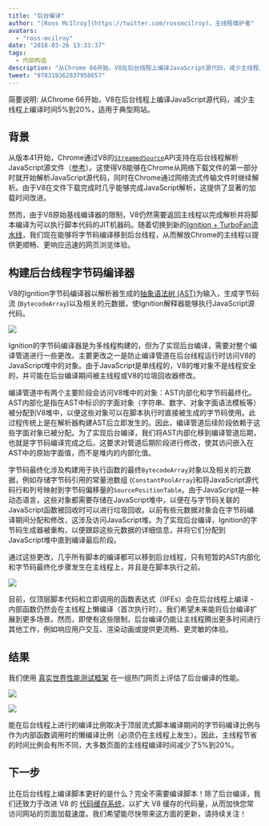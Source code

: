 ```yaml
---
title: "后台编译"
author: "[Ross McIlroy](https://twitter.com/rossmcilroy)，主线程维护者"
avatars: 
  - "ross-mcilroy"
date: "2018-03-26 13:33:37"
tags: 
  - 内部构造
description: "从Chrome 66开始，V8在后台线程上编译JavaScript源代码，减少主线程上编译时间5%到20%，适用于典型网站."
tweet: "978319362837958657"
---
```

简要说明: 从Chrome 66开始，V8在后台线程上编译JavaScript源代码，减少主线程上编译时间5%到20%，适用于典型网站。

## 背景

从版本41开始，Chrome通过V8的[`StreamedSource`](https://cs.chromium.org/chromium/src/v8/include/v8.h?q=StreamedSource&sq=package:chromium&l=1389)API支持在后台线程解析JavaScript源文件（[参考](https://blog.chromium.org/2015/03/new-javascript-techniques-for-rapid.html)）。这使得V8能够在Chrome从网络下载文件的第一部分时就开始解析JavaScript源代码，同时在Chrome通过网络流式传输文件时继续解析。由于V8在文件下载完成时几乎能够完成JavaScript解析，这提供了显著的加载时间改进。

<!--truncate-->
然而，由于V8原始基线编译器的限制，V8仍然需要返回主线程以完成解析并将脚本编译为可以执行脚本代码的JIT机器码。随着切换到新的[Ignition + TurboFan流水线](/blog/launching-ignition-and-turbofan)，我们现在能够将字节码编译移到后台线程，从而解放Chrome的主线程以提供更顺畅、更响应迅速的网页浏览体验。

## 构建后台线程字节码编译器

V8的Ignition字节码编译器以解析器生成的[抽象语法树 (AST)](https://en.wikipedia.org/wiki/Abstract_syntax_tree)为输入，生成字节码流 (`BytecodeArray`)以及相关的元数据，使Ignition解释器能够执行JavaScript源代码。

![](/_img/background-compilation/bytecode.svg)

Ignition的字节码编译器是为多线程构建的，但为了实现后台编译，需要对整个编译管道进行一些更改。主要更改之一是防止编译管道在后台线程运行时访问V8的JavaScript堆中的对象。由于JavaScript是单线程的，V8的堆对象不是线程安全的，并可能在后台编译期间被主线程或V8的垃圾回收器修改。

编译管道中有两个主要阶段会访问V8堆中的对象：AST内部化和字节码最终化。AST内部化是指在AST中标识的字面对象（字符串、数字、对象字面语法模板等）被分配到V8堆中，以便这些对象可以在脚本执行时直接被生成的字节码使用。此过程传统上是在解析器构建AST后立即发生的。因此，编译管道后续阶段依赖于这些字面对象已被分配。为了实现后台编译，我们将AST内部化移到编译管道后期，也就是字节码编译完成之后。这要求对管道后期阶段进行修改，使其访问嵌入在AST中的原始字面值，而不是堆内的内部化值。

字节码最终化涉及构建用于执行函数的最终`BytecodeArray`对象以及相关的元数据，例如存储字节码引用的常量池数组 (`ConstantPoolArray`)和将JavaScript源代码行和列号映射到字节码偏移量的`SourcePositionTable`。由于JavaScript是一种动态语言，这些对象都需要存储在JavaScript堆中，以便在与字节码关联的JavaScript函数被回收时可以进行垃圾回收。以前有些元数据对象会在字节码编译期间分配和修改，这涉及访问JavaScript堆。为了实现后台编译，Ignition的字节码生成器被重构，以便跟踪这些元数据的详细信息，并将它们分配到JavaScript堆中直到编译最后阶段。

通过这些更改，几乎所有脚本的编译都可以移到后台线程，只有短暂的AST内部化和字节码最终化步骤发生在主线程上，并且是在脚本执行之前。

![](/_img/background-compilation/threads.svg)

目前，仅顶层脚本代码和立即调用的函数表达式（IIFEs）会在后台线程上编译 - 内部函数仍然会在主线程上懒编译（首次执行时）。我们希望未来能将后台编译扩展到更多场景。然而，即使有这些限制，后台编译仍能让主线程腾出更多时间进行其他工作，例如响应用户交互、渲染动画或提供更流畅、更灵敏的体验。

## 结果

我们使用 [真实世界性能测试框架](/blog/real-world-performance) 在一组热门网页上评估了后台编译的性能。

![](/_img/background-compilation/desktop.svg)

![](/_img/background-compilation/mobile.svg)

能在后台线程上进行的编译比例取决于顶层流式脚本编译期间的字节码编译比例与作为内部函数调用时的懒编译比例（必须仍在主线程上发生）。因此，主线程节省的时间比例会有所不同，大多数页面的主线程编译时间减少了5%到20%。

## 下一步

比在后台线程上编译脚本更好的是什么？完全不需要编译脚本！除了后台编译，我们还致力于改进 V8 的 [代码缓存系统](/blog/code-caching)，以扩大 V8 缓存的代码量，从而加快您常访问网站的页面加载速度。我们希望能尽快带来这方面的更新，请持续关注！
